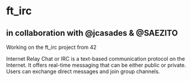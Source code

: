 # ft_irc

## in collaboration with @jcasades & @SAEZITO

Working on the ft_irc project from 42

Internet Relay Chat or IRC is a text-based communication protocol on the Internet.
It offers real-time messaging that can be either public or private. Users can exchange
direct messages and join group channels.
